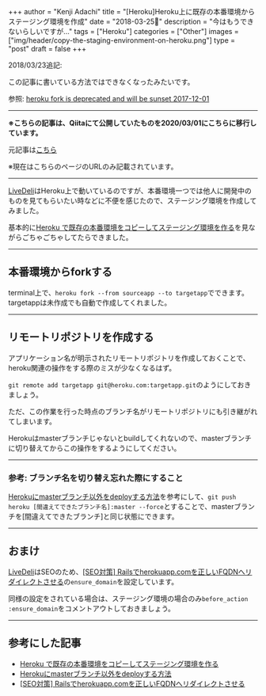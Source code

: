 +++
author = "Kenji Adachi"
title = "[Heroku]Heroku上に既存の本番環境からステージング環境を作成"
date = "2018-03-25"
description = "今はもうできないらしいですが…"
tags = ["Heroku"]
categories = ["Other"]
images  = ["img/header/copy-the-staging-environment-on-heroku.png"]
type = "post"
draft =  false
+++

2018/03/23追記:

この記事に書いている方法ではできなくなったみたいです。

参照: [heroku fork is deprecated and will be sunset 2017-12-01](https://qiita.com/mikakane/items/d49942a4ec610834a472)

--------

**※こちらの記事は、Qiitaにて公開していたものを2020/03/01にこちらに移行しています。**

元記事は[こちら](https://qiita.com/dach1_ken/items/d69dbd02caccaa03d8f1)

※現在はこちらのページのURLのみ記載されています。

-------

[LiveDeli](https://www.livedeli.com/)はHeroku上で動いているのですが、本番環境一つでは他人に開発中のものを見てもらいたい時などに不便を感じたので、ステージング環境を作成してみました。

基本的に[Heroku で既存の本番環境をコピーしてステージング環境を作る](http://qiita.com/ken_c_lo/items/32998d9dd79a15b75c14)を見ながらごちゃごちゃしてたらできました。

------

## 本番環境からforkする

terminal上で、`heroku fork --from sourceapp --to targetapp`でできます。
targetappは未作成でも自動で作成してくれました。

------

## リモートリポジトリを作成する
アプリケーション名が明示されたリモートリポジトリを作成しておくことで、heroku関連の操作をする際のミスが少なくなるはず。

`git remote add targetapp git@heroku.com:targetapp.git`のようにしておきましょう。

ただ、この作業を行った時点のブランチ名がリモートリポジトリにも引き継がれてしまいます。

Herokuはmasterブランチじゃないとbuildしてくれないので、masterブランチに切り替えてからこの操作をするようにしてください。

------

### 参考: ブランチ名を切り替え忘れた際にすること
[Herokuにmasterブランチ以外をdeployする方法](http://qiita.com/wroc/items/d15b1015c899b0cf77da)を参考にして、`git push heroku [間違えてできたブランチ名]:master --force`とすることで、masterブランチを[間違えてできたブランチ]と同じ状態にできます。

------

## おまけ
[LiveDeli](https://www.livedeli.com/)はSEOのため、[[SEO対策] Railsでherokuapp.comを正しいFQDNへリダイレクトさせる](http://qiita.com/kon_yu/items/223aa03554ff6141001f)の`ensure_domain`を設定しています。

同様の設定をされている場合は、ステージング環境の場合のみ`before_action :ensure_domain`をコメントアウトしておきましょう。

-------

## 参考にした記事

- [Heroku で既存の本番環境をコピーしてステージング環境を作る](http://qiita.com/ken_c_lo/items/32998d9dd79a15b75c14)
- [Herokuにmasterブランチ以外をdeployする方法](http://qiita.com/wroc/items/d15b1015c899b0cf77da)
- [[SEO対策] Railsでherokuapp.comを正しいFQDNへリダイレクトさせる](http://qiita.com/kon_yu/items/223aa03554ff6141001f)
